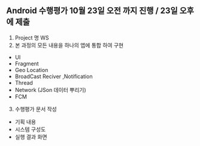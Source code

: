 ## Android 수행평가 10월 23일 오전 까지 진행 / 23일 오후에 제출



1.  Project  명 WS
2.  본 과정의 모든 내용을 하나의 앱에 통합 하여 구현
   - UI
   - Fragment
   - Geo Location
   - BroadCast Reciver ,Notification
   - Thread
   - Network (JSon 데이터 뿌리기)
   - FCM
3.  수행평가 문서 작성
   - 기획 내용
   - 시스템 구성도
   - 실행 결과 화면